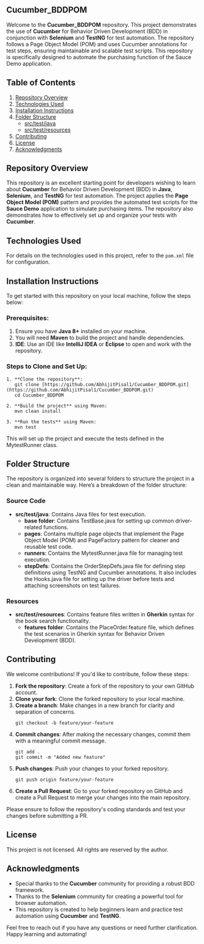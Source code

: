 ## Cucumber_BDDPOM

Welcome to the **Cucumber_BDDPOM** repository. This project demonstrates the use of **Cucumber** for Behavior Driven Development (BDD) in conjunction with **Selenium** and **TestNG** for test automation. The repository follows a Page Object Model (POM) and uses Cucumber annotations for test steps, ensuring maintainable and scalable test scripts. This repository is specifically designed to automate the purchasing function of the Sauce Demo application.

## Table of Contents
1. [Repository Overview](#repository-overview)
2. [Technologies Used](#technologies-used)
3. [Installation Instructions](#installation-instructions)
4. [Folder Structure](#folder-structure)
   - [src/test/java](#srctestjava)
   - [src/test/resources](#srctestresources)
5. [Contributing](#contributing)
6. [License](#license)
7. [Acknowledgments](#acknowledgments)

## Repository Overview

This repository is an excellent starting point for developers wishing to learn about **Cucumber** for Behavior Driven Development (BDD) in **Java**, **Selenium**, and **TestNG** for test automation. The project applies the **Page Object Model (POM)** pattern and provides the automated test scripts for the **Sauce Demo** application to simulate purchasing items. The repository also demonstrates how to effectively set up and organize your tests with **Cucumber**.

## Technologies Used

For details on the technologies used in this project, refer to the `pom.xml` file for configuration.

## Installation Instructions

To get started with this repository on your local machine, follow the steps below:

### Prerequisites:
1. Ensure you have **Java 8+** installed on your machine.
2. You will need **Maven** to build the project and handle dependencies.
3. **IDE**: Use an IDE like **IntelliJ IDEA** or **Eclipse** to open and work with the repository.

### Steps to Clone and Set Up:
```plaintext
1. **Clone the repository**:
   git clone [https://github.com/AbhijitPisal1/Cucumber_BDDPOM.git](https://github.com/AbhijitPisal1/Cucumber_BDDPOM.git)
   cd Cucumber_BDDPOM

2. **Build the project** using Maven:
   mvn clean install

3. **Run the tests** using Maven:
   mvn test
```

This will set up the project and execute the tests defined in the MytestRunner class.

## Folder Structure
The repository is organized into several folders to structure the project in a clean and maintainable way. Here’s a breakdown of the folder structure:

### Source Code
- **src/test/java**: Contains Java files for test execution.
  - **base folder**: Contains TestBase.java for setting up common driver-related functions.
  - **pages**: Contains multiple page objects that implement the Page Object Model (POM) and PageFactory pattern for cleaner and reusable test code.
  - **runners**: Contains the MytestRunner.java file for managing test execution.
  - **stepDefs**: Contains the OrderStepDefs.java file for defining step definitions using TestNG and Cucumber annotations. It also includes the Hooks.java file for setting up the driver before tests and attaching screenshots on test failures.

### Resources
- **src/test/resources**: Contains feature files written in **Gherkin** syntax for the book search functionality.
  - **features folder**: Contains the PlaceOrder.feature file, which defines the test scenarios in Gherkin syntax for Behavior Driven Development (BDD).

## Contributing

We welcome contributions! If you'd like to contribute, follow these steps:

1. **Fork the repository**: Create a fork of the repository to your own GitHub account.
2. **Clone your fork**: Clone the forked repository to your local machine.
3. **Create a branch**: Make changes in a new branch for clarity and separation of concerns.
   ```plaintext
   git checkout -b feature/your-feature
   ```
4. **Commit changes**: After making the necessary changes, commit them with a meaningful commit message.
   ```plaintext
   git add .
   git commit -m "Added new feature"
   ```
5. **Push changes**: Push your changes to your forked repository.
   ```plaintext
   git push origin feature/your-feature
   ```
6. **Create a Pull Request**: Go to your forked repository on GitHub and create a Pull Request to merge your changes into the main repository.

Please ensure to follow the repository's coding standards and test your changes before submitting a PR.

## License

This project is not licensed. All rights are reserved by the author.

## Acknowledgments

- Special thanks to the **Cucumber** community for providing a robust BDD framework.
- Thanks to the **Selenium** community for creating a powerful tool for browser automation.
- This repository is created to help beginners learn and practice test automation using **Cucumber** and **TestNG**.

Feel free to reach out if you have any questions or need further clarification. Happy learning and automating!
